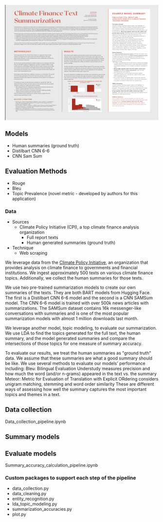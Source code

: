 ![Poster](https://github.com/sophielogan/Climate_Texts_Summarization/blob/main/Poster.png)

## Models
- Human summaries (ground truth) 
- Distilbart CNN 6-6 
- CNN Sam Sum

## Evaluation Methods 
- Rouge
- Bleu 
- Topic Prevalence (novel metric - developed by authors for this application) 

### Data
- Sources 
  - Climate Policy Initiative (CPI), a top climate finance analysis organization
    - Full report texts 
    - Human generated summaries (ground truth)
- Technique 
  - Web scraping


We leverage data from the [Climate Policy Initiative](https://www.climatepolicyinitiative.org/), an organization that provides analysis on climate finance to governments and financial institutions. We ingest approximately 500 texts on various climate finance topics. Additionally, we collect the human summaries for those texts. 

We use two pre-trained summarization models to create our own summaries of the texts. They are both BART models from Hugging Face. The first is a Distilbart CNN 6-6 model and the second is a CNN SAMSum model. The CNN 6-6 model is trained with over 500k news articles with summarizations. The SAMSum dataset contains 16k messenger-like conversations with summaries and is one of the most popular summarization models with almost 1 million downloads last month. 

We leverage another model, topic modeling, to evaluate our summarization. We use LDA to find the topics generated for the full text, the human summary, and the model generated summaries and compare the intersections of those topics for one measure of summary accuracy.

To evaluate our results, we treat the human summaries as "ground truth" data. We assume that these summaries are what a good summary should be like. We use several methods to evaluate our models' performance including: 
Bleu: Bilingual Evaluation Understudy measures precision and how much the word (and/or n-grams) appeared in the text vs. the summary
Meteor: Metric for Evaluation of Translation with Explicit ORdering considers unigram matching, stemming and word order similarity
These are different ways of assessing how well the summary captures the most important topics and themes in a text.

## Data collection 
Data_collection_pipeline.ipynb

## Summary models

## Evaluate models
Summary_accuracy_calculation_pipeline.ipynb

### Custom packages to support each step of the pipeline
- data_collection.py
- data_cleaning.py
- entity_recognition.py
- lda_topic_modeling.py
- summarization_accuracies.py
- plot.py
